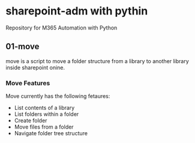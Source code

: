 
# sharepoint-adm with pythin

Repository for M365 Automation with Python

## 01-move

 move is a script to move a folder structure from a library to another
 library inside sharepoint onine.

### Move Features

 Move currently has the following fetaures:

- List contents of a library
- List folders within a folder
- Create folder
- Move files from a folder
- Navigate folder tree structure
